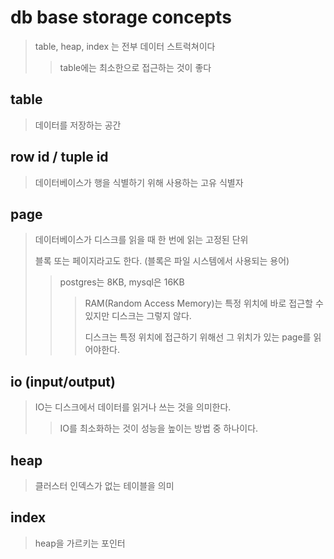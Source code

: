 # db base storage concepts

> table, heap, index 는 전부 데이터 스트럭쳐이다
>
> > table에는 최소한으로 접근하는 것이 좋다

## table

> 데이터를 저장하는 공간

## row id / tuple id

> 데이터베이스가 행을 식별하기 위해 사용하는 고유 식별자

## page

> 데이터베이스가 디스크를 읽을 때 한 번에 읽는 고정된 단위
>
> 블록 또는 페이지라고도 한다. (블록은 파일 시스템에서 사용되는 용어)
>
> > postgres는 8KB, mysql은 16KB
> >
> > > RAM(Random Access Memory)는 특정 위치에 바로 접근할 수 있지만 디스크는 그렇지 않다.
> > >
> > > 디스크는 특정 위치에 접근하기 위해선 그 위치가 있는 page를 읽어야한다.

## io (input/output)

> IO는 디스크에서 데이터를 읽거나 쓰는 것을 의미한다.
>
> > IO를 최소화하는 것이 성능을 높이는 방법 중 하나이다.

## heap

> 클러스터 인덱스가 없는 테이블을 의미

## index

> heap을 가르키는 포인터
